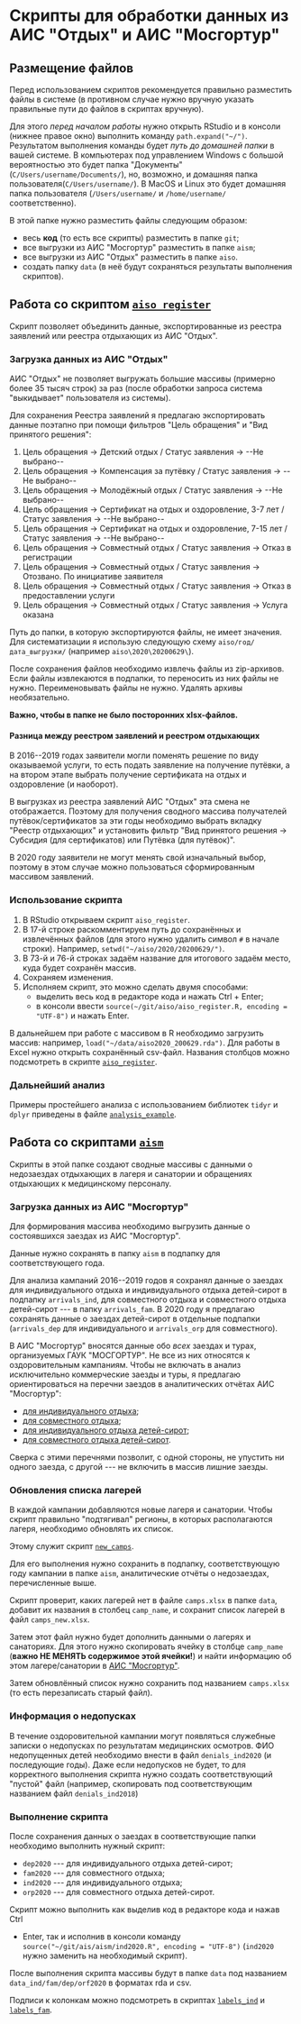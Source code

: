 # Скрипты для обработки данных из АИС "Отдых" и АИС "Мосгортур"

## Размещение файлов

Перед использованием скриптов рекомендуется правильно разместить
файлы в системе (в противном случае нужно вручную указать правильные
пути до файлов в скриптах вручную).

Для этого _перед началом работы_ нужно открыть RStudio и в консоли
(нижнее правое окно) выполнить команду `path.expand("~/")`.
Результатом выполнения команды будет _путь до домашней папки_ в вашей
системе. В компьютерах под управлением Windows с большой вероятностью
это будет папка "Документы" (`C/Users/username/Documents/`), но,
возможно, и домашняя папка пользователя(`C/Users/username/`). В MacOS
и Linux это будет домашняя папка пользователя (`/Users/username/` и
`/home/username/` соответственно).

В этой папке нужно разместить файлы следующим образом:

- весь **код** (то есть все скрипты) разместить в папке `git`;
- все выгрузки из АИС "Мосгортур" разместить в папке `aism`;
- все выгрузки из АИС "Отдых" разместить в папке `aiso`.
- создать папку `data` (в неё будут сохраняться результаты выполнения
  скриптов).

## Работа со скриптом [`aiso_register`](https://github.com/uasmgt/ais/tree/master/aiso)

Скрипт позволяет объединить данные, экспортированные из реестра
заявлений или реестра отдыхающих из АИС "Отдых".

### Загрузка данных из АИС "Отдых"

АИС "Отдых" не позволяет выгружать большие массивы (примерно более 35
тысяч строк) за раз (после обработки запроса система "выкидывает"
пользователя из системы).

Для сохранения Реестра заявлений я предлагаю экспортировать данные поэтапно при помощи фильтров "Цель обращения" и "Вид принятого решения": 

1. Цель обращения -> Детский отдых / Статус заявления -> --Не
   выбрано--
2. Цель обращения -> Компенсация за путёвку / Статус заявления ->
   --Не выбрано--
3. Цель обращения -> Молодёжный отдых / Статус заявления -> --Не
   выбрано--
4. Цель обращения -> Сертификат на отдых и оздоровление, 3-7 лет /
   Статус заявления -> --Не выбрано--
5. Цель обращения -> Сертификат на отдых и оздоровление, 7-15 лет /
   Статус заявления -> --Не выбрано--
6. Цель обращения -> Совместный отдых / Статус заявления -> Отказ в
   регистрации
7. Цель обращения -> Совместный отдых / Статус заявления -> Отозвано.
   По инициативе заявителя
8. Цель обращения -> Совместный отдых / Статус заявления -> Отказ в
   предоставлении услуги
9. Цель обращения -> Совместный отдых / Статус заявления -> Услуга
   оказана

Путь до папки, в которую экспортируются файлы, не имеет значения. Для
систематизации я использую следующую схему `aiso/год/дата_выгрузки/`
(например `aiso\2020\20200629\`).

После сохранения файлов необходимо извлечь файлы из zip-архивов. Если
файлы извлекаются в подпапки, то переносить из них файлы не нужно.
Переименовывать файлы не нужно. Удалять архивы необязательно.

**Важно, чтобы в папке не было посторонних xlsx-файлов.**

#### Разница между реестром заявлений и реестром отдыхающих

В 2016--2019 годах заявители могли поменять решение по виду
оказываемой услуги, то есть подать заявление на получение путёвки, а
на втором этапе выбрать получение сертификата на отдых и оздоровление
(и наоборот).

В выгрузках из реестра заявлений АИС "Отдых" эта смена не
отображается. Поэтому для получения сводного массива получателей
путёвок/сертификатов за эти годы необходимо выбрать вкладку "Реестр
отдыхающих" и установить фильтр "Вид принятого решения -> Субсидия
(для сертификатов) или Путёвка (для путёвок)".

В 2020 году заявители не могут менять свой изначальный выбор, поэтому
в этом случае можно пользоваться сформированным массивом заявлений.

### Использование скрипта

1. В RStudio открываем скрипт `aiso_register`.
2. В 17-й строке раскомментируем путь до сохранённых и извлечённых
   файлов (для этого нужно удалить символ `#` в начале строки). Например, `setwd("~/aiso/2020/20200629/")`.
3. В 73-й и 76-й строках задаём название для итогового задаём место,
   куда будет сохранён массив.
4. Сохраняем изменения.
5. Исполняем скрипт, это можно сделать двумя способами:
   - выделить весь код в редакторе кода и нажать Ctrl + Enter;
   - в консоли ввести `source(~/git/aiso/aiso_register.R, encoding =
     "UTF-8")` и нажать Enter.

В дальнейшем при работе с массивом в R необходимо загрузить массив:
например, `load("~/data/aiso2020_200629.rda")`. Для работы в Excel 
нужно открыть сохранённый csv-файл. Названия столбцов можно подсмотреть в скрипте [`aiso_register`](https://github.com/uasmgt/ais/blob/master/aiso/aiso_labels.R).

### Дальнейший анализ

Примеры простейшего анализа с использованием библиотек `tidyr` и
`dplyr` приведены в файле [`analysis_example`](https://github.com/uasmgt/ais/blob/master/aiso/analysis_example.R).

## Работа со скриптами [`aism`](https://github.com/uasmgt/ais/tree/master/aism)

Скрипты в этой папке создают сводные массивы с данными о недозаездах
отдыхающих в лагеря и санатории и обращениях отдыхающих к
медицинскому персоналу.

### Загрузка данных из АИС "Мосгортур"

Для формирования массива необходимо выгрузить данные о состоявшихся заездах из АИС "Мосгортур".

Данные нужно сохранять в папку `aism` в подпапку для соответствующего
года.

Для анализа кампаний 2016--2019 годов я сохранял данные о заездах для
индивидуального отдыха и индивидуального отдыха детей-сирот в
подпапку `arrivals_ind`, для совместного отдыха и совместного отдыха
детей-сирот --- в папку `arrivals_fam`. В 2020 году я предлагаю
сохранять данные о заездах детей-сирот в отдельные подпапки
(`arrivals_dep` для индивидуального и `arrivals_orp` для
совместного).

В АИС "Мосгортур" вносятся данные обо _всех_ заездах и турах, организуемых ГАУК "МОСГОРТУР". Не все из них относятся к оздоровительным кампаниям. Чтобы не включать в анализ исключительно коммерческие заезды и туры, я предлагаю ориентироваться на перечни заездов в аналитических отчётах АИС "Мосгортур":

- [для индивидуального отдыха](https://ais.mosgortur.ru/AnalyticReport?ReportType=0A587355-178F-4BFD-9CE8-79708E39D808);
- [для совместного отдыха](https://ais.mosgortur.ru/AnalyticReport?ReportType=2E151C59-105D-47B0-98A2-0C45A08BFD8C);
- [для индивидуального отдыха детей-сирот](https://ais.mosgortur.ru/AnalyticReport?ReportType=84A4C70B-C322-4586-8D14-CE9BD7F7B798);
- [для совместного отдыха детей-сирот](https://ais.mosgortur.ru/AnalyticReport?ReportType=D90C7591-8DAA-4078-96E7-21114A32A2FB).

Сверка с этими перечнями позволит, с одной стороны, не упустить ни 
одного заезда, с другой --- не включить в массив лишние заезды.

### Обновления списка лагерей

В каждой кампании добавляются новые лагеря и санатории. Чтобы скрипт
правильно "подтягивал" регионы, в которых располагаются лагеря,
необходимо обновлять их список.

Этому служит скрипт [`new_camps`](https://github.com/uasmgt/ais/blob/master/new_camps.R).

Для его выполнения нужно сохранить в подпапку, соответствующую году
кампании в папке `aism`,  аналитические отчёты о недозаездах,
перечисленные выше.

Скрипт проверит, каких лагерей нет в файле `camps.xlsx` в папке
`data`, добавит их названия в столбец `camp_name`, и сохранит список
лагерей в файл `camps_new.xlsx`.

Затем этот файл нужно будет дополнить данными о лагерях и санаториях.
Для этого нужно скопировать ячейку в столбце `camp_name` (**важно НЕ
МЕНЯТЬ содержимое этой ячейки!**) и найти информацию об этом
лагере/санатории в [АИС "Мосгортур"](https://ais.mosgortur.ru/Hotels/Search).

Затем обновлённый список нужно сохранить под названием `camps.xlsx`
(то есть перезаписать старый файл).

### Информация о недопусках

В течение оздоровительной кампании могут появляться служебные записки
о недопусках по результатам медицинских осмотров. ФИО недопущенных
детей необходимо внести в файл `denials_ind2020` (и последующие
годы). Даже если недопусков не будет, то для корректного выполнения
скрипта нужно создать соответствующий "пустой" файл (например,
скопировать под соответствующим названием файл `denials_ind2018`)

### Выполнение скрипта

После сохранения данных о заездах в соответствующие папки
необходимо выполнить нужный скрипт:

- `dep2020` --- для индивидуального отдыха детей-сирот;
- `fam2020` --- для совместного отдыха;
- `ind2020` --- для индивидуального отдыха;
- `orp2020` --- для совместного отдыха детей-сирот.

Скрипт можно выполнить как выделив код в редакторе кода и нажав Ctrl
+ Enter, так и исполнив в консоли команду
`source("~/git/ais/aism/ind2020.R", encoding = "UTF-8")` (`ind2020`
нужно заменить на необходимый скрипт).

После выполнения скрипта массивы будут в папке `data` под названием
`data_ind/fam/dep/orf2020` в форматах rda и csv.

Подписи к колонкам можно подсмотреть в скриптах
[`labels_ind`](https://github.com/uasmgt/ais/blob/master/aism/labels_ind.R)
и [`labels_fam`](https://github.com/uasmgt/ais/blob/master/aism/labels_fam.R).
